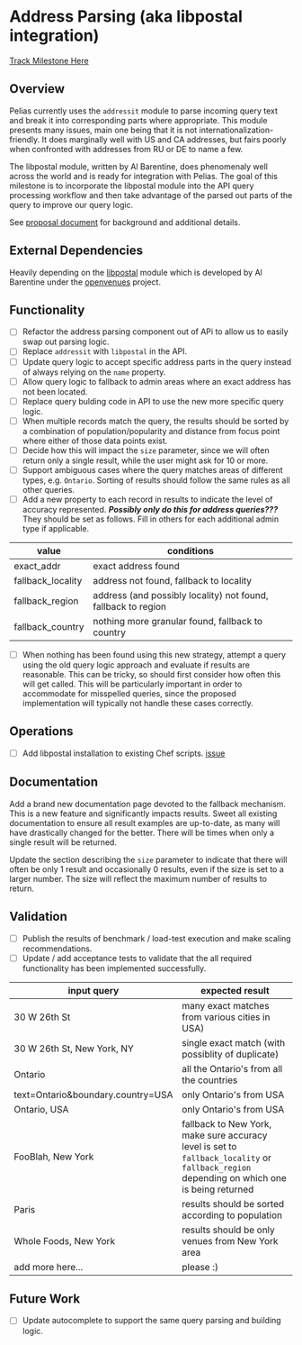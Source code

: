 # Address Parsing (aka libpostal integration)

[Track Milestone Here](https://github.com/pelias/pelias/milestone/4)

## Overview

Pelias currently uses the `addressit` module to parse incoming query text and break it into corresponding parts where appropriate. This module presents many issues, main one being that it is not internationalization-friendly. It does marginally well with US and CA addresses, but fairs poorly when confronted with addresses from RU or DE to name a few.

The libpostal module, written by Al Barentine, does phenomenaly well across the world and is ready for integration with Pelias. The goal of this milestone is to incorporate the libpostal module into the API query processing workflow and then take advantage of the parsed out parts of the query to improve our query logic.

See [proposal document](proposal.md) for background and additional details.


## External Dependencies

Heavily depending on the [libpostal](https://github.com/openvenues/libpostal) module which is developed by Al Barentine under the [openvenues](https://github.com/openvenues) project.


## Functionality

- [ ] Refactor the address parsing component out of APi to allow us to easily swap out parsing logic.
- [ ] Replace `addressit` with `libpostal` in the API.
- [ ] Update query logic to accept specific address parts in the query instead of always relying on the `name` property.
- [ ] Allow query logic to fallback to admin areas where an exact address has not been located.
- [ ] Replace query bulding code in API to use the new more specific query logic.
- [ ] When multiple records match the query, the results should be sorted by a combination of population/popularity and distance from focus point where either of those data points exist.
- [ ] Decide how this will impact the `size` parameter, since we will often return only a single result, while the user might ask for 10 or more.
- [ ] Support ambiguous cases where the query matches areas of different types, e.g. `Ontario`. Sorting of results should follow the same rules as all other queries.
- [ ] Add a new property to each record in results to indicate the level of accuracy represented. ___Possibly only do this for address queries???___ They should be set as follows. Fill in others for each additional admin type if applicable.

|value|conditions|
|---|---|
| exact_addr | exact address found |
| fallback_locality | address not found, fallback to locality |
| fallback_region | address (and possibly locality) not found, fallback to region |
| fallback_country | nothing more granular found, fallback to country |

- [ ] When nothing has been found using this new strategy, attempt a query using the old query logic approach and evaluate if results are reasonable. This can be tricky, so should first consider how often this will get called. This will be particularly important in order to accommodate for misspelled queries, since the proposed implementation will typically not handle these cases correctly.

## Operations

- [ ] Add libpostal installation to existing Chef scripts. [issue](pelias/pelias#373)


## Documentation

Add a brand new documentation page devoted to the fallback mechanism. This is a new feature and significantly impacts results. Sweet all existing documentation to ensure all result examples are up-to-date, as many will have drastically changed for the better. There will be times when only a single result will be returned.

Update the section describing the `size` parameter to indicate that there will often be only 1 result and occasionally 0 results, even if the size is set to a larger number. The size will reflect the maximum number of results to return.


## Validation

- [ ] Publish the results of benchmark / load-test execution and make scaling recommendations.
- [ ] Update / add acceptance tests to validate that the all required functionality has been implemented successfully.

|input query|expected result|
|---|---|
| 30 W 26th St | many exact matches from various cities in USA) |
| 30 W 26th St, New York, NY | single exact match (with possiblity of duplicate) |
| Ontario | all the Ontario's from all the countries |
| text=Ontario&boundary.country=USA | only Ontario's from USA |
| Ontario, USA | only Ontario's from USA |
| FooBlah, New York | fallback to New York, make sure accuracy level is set to `fallback_locality` or `fallback_region` depending on which one is being returned |
| Paris | results should be sorted according to population |
| Whole Foods, New York | results should be only venues from New York area |
| add more here... | please :) |

## Future Work

- [ ] Update autocomplete to support the same query parsing and building logic.


